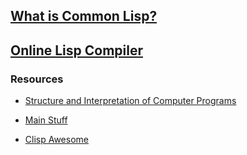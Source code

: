 ## [What is Common Lisp?](https://common-lisp.net/)

## [Online Lisp Compiler](https://www.tutorialspoint.com/execute_lisp_online.php)

### Resources 
+ [Structure and Interpretation of Computer Programs](https://ocw.mit.edu/courses/electrical-engineering-and-computer-science/6-001-structure-and-interpretation-of-computer-programs-spring-2005/)

+ [Main Stuff](https://common-lisp.net/tutorials)
+ [Clisp Awesome](https://github.com/CodyReichert/awesome-cl)  
